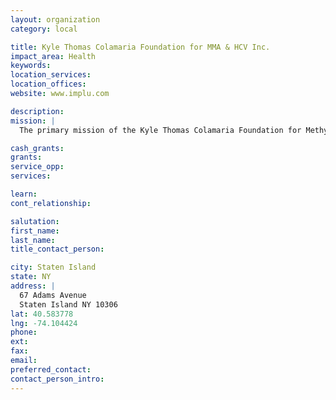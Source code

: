 ```yaml
---
layout: organization
category: local

title: Kyle Thomas Colamaria Foundation for MMA & HCV Inc.
impact_area: Health
keywords: 
location_services: 
location_offices: 
website: www.implu.com

description: 
mission: |
  The primary mission of the Kyle Thomas Colamaria Foundation for Methylmalonic Acidemia with Homcysturnia, Inc. (MMA + HCU) is to make a positive difference in the life of Kyle and other children born with Metabolic diseases, so they may achieve their highest level of potential, by providing committed volunteers, maximizing gifts and developing National awareness with standards of excellence.

cash_grants: 
grants: 
service_opp: 
services: 

learn: 
cont_relationship: 

salutation: 
first_name: 
last_name: 
title_contact_person: 

city: Staten Island
state: NY
address: |
  67 Adams Avenue    
  Staten Island NY 10306
lat: 40.583778
lng: -74.104424
phone: 
ext: 
fax: 
email: 
preferred_contact: 
contact_person_intro: 
---
```

